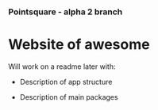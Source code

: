 ### Pointsquare - alpha 2 branch ###

# Website of awesome #

Will work on a readme later with:

* Description of app structure

* Description of main packages